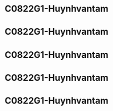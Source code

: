 # C0822G1-Huynhvantam
# C0822G1-Huynhvantam
# C0822G1-Huynhvantam
# C0822G1-Huynhvantam
# C0822G1-Huynhvantam
